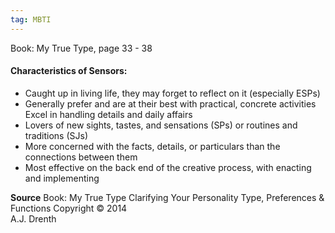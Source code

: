 ```yaml
---
tag: MBTI
---
```

Book: My True Type, page 33 - 38

#### Characteristics of Sensors:
- Caught up in living life, they may forget to reflect on it (especially ESPs) 
- Generally prefer and are at their best with practical, concrete activities Excel in handling details and daily affairs
- Lovers of new sights, tastes, and sensations (SPs) or routines and traditions (SJs)
- More concerned with the facts, details, or particulars than the connections between them
- Most effective on the back end of the creative process, with enacting and implementing

**Source**
Book: My True Type
Clarifying Your Personality Type, Preferences & Functions
Copyright © 2014  
A.J. Drenth